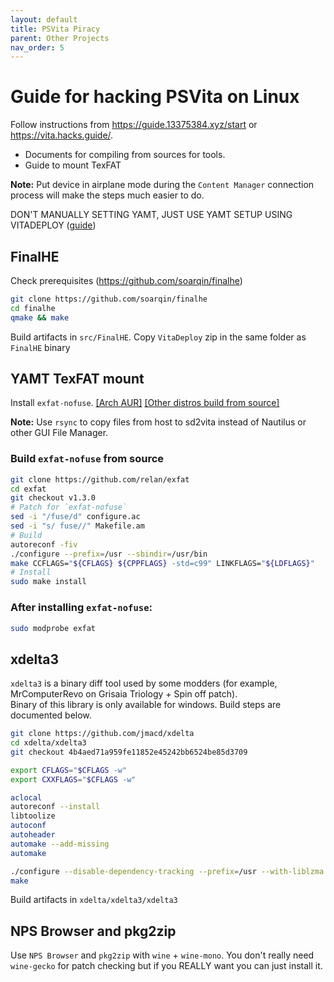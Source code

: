 ```yaml
---
layout: default
title: PSVita Piracy
parent: Other Projects
nav_order: 5
---
```


# Guide for hacking PSVita on Linux

Follow instructions from https://guide.13375384.xyz/start or https://vita.hacks.guide/.

- Documents for compiling from sources for tools.
- Guide to mount TexFAT

**Note:** Put device in airplane mode during the `Content Manager` connection process will make the steps much easier to do.

DON'T MANUALLY SETTING YAMT, JUST USE YAMT SETUP USING VITADEPLOY ([guide](https://guide.13375384.xyz/start))

## FinalHE

Check prerequisites (https://github.com/soarqin/finalhe)

```sh
git clone https://github.com/soarqin/finalhe
cd finalhe
qmake && make
```

Build artifacts in `src/FinalHE`. Copy `VitaDeploy` zip in the same folder as `FinalHE` binary

## YAMT TexFAT mount

Install `exfat-nofuse`. [[Arch AUR]](https://aur.archlinux.org/packages/exfat-utils-nofuse/) [[Other distros build from source]](https://github.com/relan/exfat)

**Note:** Use `rsync` to copy files from host to sd2vita instead of Nautilus or other GUI File Manager.

### Build `exfat-nofuse` from source

```sh
git clone https://github.com/relan/exfat
cd exfat
git checkout v1.3.0
# Patch for `exfat-nofuse`
sed -i "/fuse/d" configure.ac
sed -i "s/ fuse//" Makefile.am
# Build
autoreconf -fiv
./configure --prefix=/usr --sbindir=/usr/bin
make CCFLAGS="${CFLAGS} ${CPPFLAGS} -std=c99" LINKFLAGS="${LDFLAGS}"
# Install
sudo make install
```

### After installing `exfat-nofuse`:

```sh
sudo modprobe exfat
```

## xdelta3

`xdelta3` is a binary diff tool used by some modders (for example, MrComputerRevo on Grisaia Triology + Spin off patch).  
Binary of this library is only available for windows. Build steps are documented below.

```sh
git clone https://github.com/jmacd/xdelta
cd xdelta/xdelta3
git checkout 4b4aed71a959fe11852e45242bb6524be85d3709

export CFLAGS="$CFLAGS -w"
export CXXFLAGS="$CFLAGS -w"

aclocal
autoreconf --install
libtoolize
autoconf
autoheader
automake --add-missing
automake

./configure --disable-dependency-tracking --prefix=/usr --with-liblzma
make
```

Build artifacts in `xdelta/xdelta3/xdelta3`

## NPS Browser and pkg2zip

Use `NPS Browser` and `pkg2zip` with `wine` + `wine-mono`. You don't really need `wine-gecko` for patch checking but if you REALLY want you can just install it.
